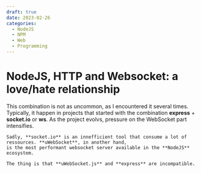 ```yaml
---
draft: true
date: 2023-02-26
categories:
  - NodeJS
  - NPM
  - Web
  - Programming
---
```


# NodeJS, HTTP and Websocket: a love/hate relationship

<!-- more -->

This combination is not as uncommon, as I encountered it several times. Typically, it happen in projects
that started with the combination **express** + **socket.io** or **ws**. As the project evolvs,
pressure on the WebSocket part intensifies.

    Sadly, **socket.io** is an innefficient tool that consume a lot of ressources. **uWebSocket**, in another hand,
    is the most performant websocket server available in the **NodeJS** ecosystem. 

    The thing is that **uWebSocket.js** and **express** are incompatible. 